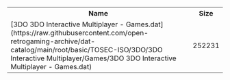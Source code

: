 <table>
<tr><th>Name</th><th>Size</th></tr>
<tr><td>[3DO 3DO Interactive Multiplayer - Games.dat](https://raw.githubusercontent.com/open-retrogaming-archive/dat-catalog/main/root/basic/TOSEC-ISO/3DO/3DO Interactive Multiplayer/Games/3DO 3DO Interactive Multiplayer - Games.dat)</td><td>252231</td></tr>
</table>

